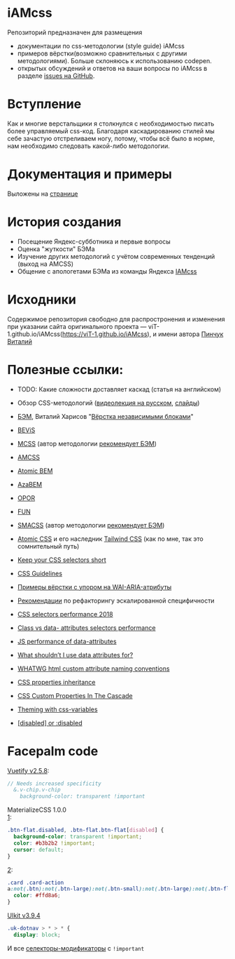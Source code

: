 # iAMcss
Репозиторий предназначен для размещения
- документации по css-методологии (style guide) iAMcss
- примеров вёрстки(возможно сравнительных с другими методологиями). Больше склоняюсь к использованию codepen.
- открытых обсуждений и ответов на ваши вопросы по iAMcss в разделе [issues на GitHub](https://github.com/viT-1/iAMCSS/issues).

# Вступление
Как и многие верстальщики я столкнулся с необходимостью писать более управляемый css-код.
Благодаря каскадированию стилей мы себе зачастую отстреливаем ногу, потому, чтобы всё было в норме, нам необходимо следовать какой-либо методологии.

# Документация и примеры
Выложены на [странице](https://github.com/viT-1/iAMcss/blob/master/styleguide.md)

# История создания
- Посещение Яндекс-субботника и первые вопросы
- Оценка "жуткости" БЭМа
- Изучение других методологий с учётом современных тенденций (выход на AMCSS)
- Общение с апологетами БЭМа из команды Яндекса [IAMcss](https://github.com/bem/bem-method/issues/455)

# Исходники
Cодержимое репозитория свободно для распростронения и изменения при указании сайта оригинального проекта — viT-1.github.io/iAMcss(https://viT-1.github.io/iAMcss),
и имени автора [Пинчук Виталий](http://viT-1.blogspot.com)

# Полезные ссылки:
- TODO: Какие сложности доставляет каскад (статья на английском)
- Обзор CSS-методологий ([видеолекция на русском](https://www.youtube.com/watch?v=P4ag4JSNWTM), [слайды](http://www.slideshare.net/ElizavetaSelivanova/ss-49224792))
- [БЭМ](http://ru.bem.info/), Виталий Харисов "[Вёрстка независимыми блоками](http://vitaly.harisov.name/article/independent-blocks.html)"
- [BEViS](https://github.com/bevis-ui/docs/blob/master/faq/bem-vs-bevis.md)
- [MCSS](https://github.com/operatino/MCSS#readme) (автор методологии [рекомендует БЭМ](https://habrahabr.ru/post/256109/#comment_8442829))
- [AMCSS](https://amcss.github.io/)
- [Atomic BEM](https://css-tricks.com/abem-useful-adaptation-bem/)
- [AzaBEM](http://azagroup.ru/azabem-css-method/)
- [OPOR](http://nano.sapegin.ru/all/opor-methodology)
- [FUN](https://benfrain.com/enduring-css-writing-style-sheets-rapidly-changing-long-lived-projects/)
- [SMACSS](https://smacss.com/) (автор методологии [рекомендует БЭМ](https://twitter.com/snookca/status/606908589295464449))
- [Atomic CSS](https://acss.io/) и его наследник [Tailwind CSS](https://tailwindcss.com/) (как по мне, так это сомнительный путь)

- [Keep your CSS selectors short](https://csswizardry.com/2012/05/keep-your-css-selectors-short/)
- [CSS Guidelines](https://github.com/chris-pearce/css-guidelines)
- [Примеры вёрстки с упором на WAI-ARIA-атрибуты](http://oaa-accessibility.org/)
- [Рекомендации](https://github.com/mediaelement/mediaelement/issues/1849#issuecomment-249254251) по рефакторингу эскалированной специфичности
- [CSS selectors performance 2018](https://www.sitepoint.com/optimizing-css-id-selectors-and-other-myths/)
- [Class vs data- attributes selectors performance](https://gomakethings.com/how-performant-are-data-attributes-as-selectors/)
- [JS performance of data-attributes](https://jsperf.com/data-dataset)
- [What shouldn’t I use data attributes for?](http://html5doctor.com/html5-custom-data-attributes/)
- [WHATWG html custom attribute naming conventions](https://github.com/whatwg/html/issues/2271)
- [CSS properties inheritance](https://meyerweb.com/eric/articles/webrev/199903.html)
- [CSS Custom Properties In The Cascade](https://www.smashingmagazine.com/2019/07/css-custom-properties-cascade/)
- [Theming with css-variables](https://www.sitepoint.com/css-theming-custom-properties-javascript/)
- [[disabled] or :disabled](https://stackoverflow.com/questions/20141450/should-i-use-css-disabled-pseudo-class-or-disabled-attribute-selector-or-is-i)

# Facepalm code
[Vuetify v2.5.8](https://github.com/vuetifyjs/vuetify/blob/0f980ad51e22ba82e46f750eadcb7a586c802553/packages/vuetify/src/components/VChip/VChip.sass#L188):
```sass
// Needs increased specificity
  &.v-chip.v-chip
    background-color: transparent !important
```

MaterializeCSS 1.0.0<br />
[1](https://github.com/Dogfalo/materialize/blob/80e8ed370487aaf1e2185b028f7deda40da94eb9/dist/css/materialize.css#L5514):
```css
.btn-flat.disabled, .btn-flat.btn-flat[disabled] {
  background-color: transparent !important;
  color: #b3b2b2 !important;
  cursor: default;
}
```

[2](https://github.com/Dogfalo/materialize/blob/80e8ed370487aaf1e2185b028f7deda40da94eb9/dist/css/materialize.css#L4924):
```css
.card .card-action
a:not(.btn):not(.btn-large):not(.btn-small):not(.btn-large):not(.btn-floating):hover {
  color: #ffd8a6;
}
```

[UIkit v3.9.4](https://github.com/uikit/uikit/blob/41d14ad79e0d11392975f840e651e35e42ff24f9/dist/css/uikit.css#L5956)
```css
.uk-dotnav > * > * {
  display: block;
```
И все [селекторы-модификаторы](https://github.com/uikit/uikit/blob/41d14ad79e0d11392975f840e651e35e42ff24f9/dist/css/uikit.css#L7229) с `!important`
